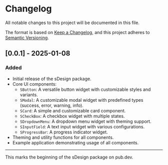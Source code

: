 # Changelog

All notable changes to this project will be documented in this file.

The format is based on [Keep a Changelog](https://keepachangelog.com/en/1.0.0/),
and this project adheres to [Semantic Versioning](https://semver.org/spec/v2.0.0.html).

## [0.0.1] - 2025-01-08
### Added
- Initial release of the sDesign package.
- Core UI components:
  - `SButton`: A versatile button widget with customizable styles and variants.
  - `SModal`: A customizable modal widget with predefined types (success, error, warning, info).
  - `SCard`: A simple and customizable card component.
  - `SCheckBox`: A checkbox widget with multiple states.
  - `SDropdownMenu`: A dropdown menu widget with theming support.
  - `SInputField`: A text input widget with various configurations.
  - `SProgressBar`: A progress indicator widget.
- Theming and utility functions for all components.
- Example application demonstrating usage of all components.

---
This marks the beginning of the sDesign package on pub.dev.
